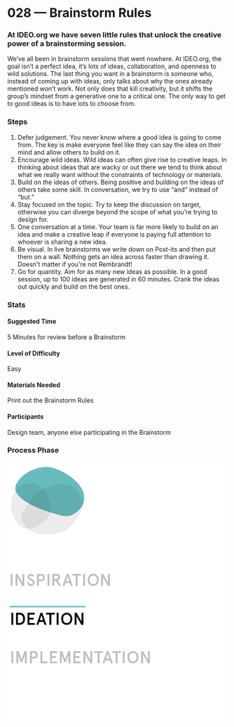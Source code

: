 # 028 — Brainstorm Rules
### At IDEO.org we have seven little rules that unlock the creative power of a brainstorming session.

We’ve all been in brainstorm sessions that went nowhere. At IDEO.org, the goal isn’t a perfect idea, it’s lots of ideas, collaboration, and openness to wild solutions. The last thing you want in a brainstorm is someone who, instead of coming up with ideas, only talks about why the ones already mentioned won’t work. Not only does that kill creativity, but it shifts the group’s mindset from a generative one to a critical one. The only way to get to good ideas is to have lots to choose from.

### Steps
01. Defer judgement. You never know where a good idea is going to come from. The key is make everyone feel like they can say the idea on their mind and allow others to build on it.
02. Encourage wild ideas. Wild ideas can often give rise to creative leaps. In thinking about ideas that are wacky or out there we tend to think about what we really want without the constraints of technology or materials.
03. Build on the ideas of others. Being positive and building on the ideas of others take some skill. In conversation, we try to use “and” instead of “but.”
04. Stay focused on the topic. Try to keep the discussion on target, otherwise you can diverge beyond the scope of what you're trying to design for.
05. One conversation at a time. Your team is far more likely to build on an idea and make a creative leap if everyone is paying full attention to whoever is sharing a new idea.
06. Be visual. In live brainstorms we write down on Post-its and then put them on a wall. Nothing gets an idea across faster than drawing it. Doesn't matter if you're not Rembrandt!
07. Go for quantity. Aim for as many new ideas as possible. In a good session, up to 100 ideas are generated in 60 minutes. Crank the ideas out quickly and build on the best ones.

### Stats
#### Suggested Time
5 Minutes for review before a Brainstorm
#### Level of Difficulty
Easy
#### Materials Needed
Print out the Brainstorm Rules
#### Participants
Design team, anyone else participating in the Brainstorm

### Process Phase
![](images/process-phase-ideation.png)
